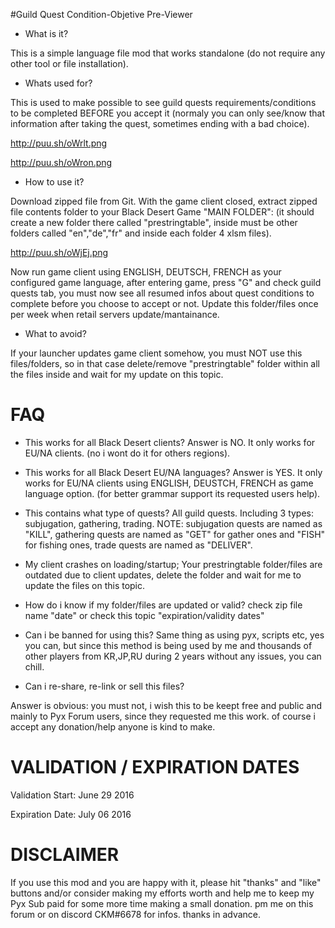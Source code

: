 #Guild Quest Condition-Objetive Pre-Viewer

* What is it?

This is a simple language file mod that works standalone (do not require any other tool or file installation).

* Whats used for?

This is used to make possible to see guild quests requirements/conditions to be completed BEFORE you accept it (normaly you can only see/know that information after taking the quest, sometimes ending with a bad choice).

http://puu.sh/oWrlt.png

http://puu.sh/oWron.png

* How to use it?

Download zipped file from Git.
With the game client closed, extract zipped file contents folder to your Black Desert Game "MAIN FOLDER": 
(it should create a new folder there called "prestringtable", inside must be other folders called "en","de","fr" and inside each folder 4 xlsm files).

http://puu.sh/oWjEj.png

Now run game client using ENGLISH, DEUTSCH, FRENCH as your configured game language, after entering game, press "G" and check guild quests tab, you must now see all resumed infos about quest conditions to complete before you choose to accept or not.
Update this folder/files once per week when retail servers update/mantainance.

* What to avoid?

If your launcher updates game client somehow, you must NOT use this files/folders, so in that case delete/remove "prestringtable" folder within all the files inside and wait for my update on this topic.

# FAQ

* This works for all Black Desert clients?
Answer is NO. It only works for EU/NA clients. (no i wont do it for others regions).

* This works for all Black Desert EU/NA languages?
Answer is YES. It only works for EU/NA clients using ENGLISH, DEUSTCH, FRENCH as game language option. (for better grammar support its requested users help).

* This contains what type of quests?
All guild quests. Including 3 types: subjugation, gathering, trading.
NOTE: subjugation quests are named as "KILL", gathering quests are named as "GET" for gather ones and "FISH" for fishing ones, trade quests are named as "DELIVER".

* My client crashes on loading/startup;
Your prestringtable folder/files are outdated due to client updates, delete the folder and wait for me to update the files on this topic.

* How do i know if my folder/files are updated or valid?
check zip file name "date" or check this topic "expiration/validity dates"

* Can i be banned for using this?
Same thing as using pyx, scripts etc, yes you can, but since this method is being used by me and thousands of other players from KR,JP,RU during 2 years without any issues, you can chill.

* Can i re-share, re-link or sell this files?

Answer is obvious: you must not, i wish this to be keept free and public and mainly to Pyx Forum users, since they requested me this work. of course i accept any donation/help anyone is kind to make.

# VALIDATION / EXPIRATION DATES

Validation Start: June 29 2016

Expiration Date: July 06 2016

# DISCLAIMER

If you use this mod and you are happy with it, please hit "thanks" and "like" buttons and/or consider making my efforts worth and help me to keep my Pyx Sub paid for some more time making a small donation. pm me on this forum or on discord CKM#6678 for infos. thanks in advance.

